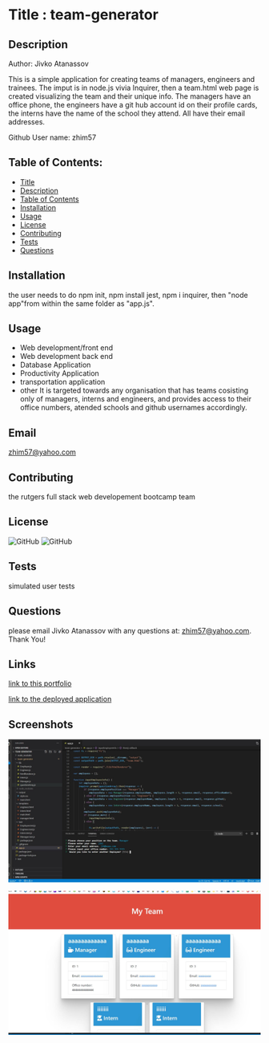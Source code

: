 
    
# Title : team-generator

## Description
Author: Jivko Atanassov

This is a simple application for creating teams of managers, engineers and trainees. The imput is in node.js vivia Inquirer, then a team.html web page is created visualizing the team and their unique info. The managers have an office phone, the engineers have a git hub account id on their profile cards, the interns have the name of the school they attend. All have their email addresses.

Github User name: zhim57

## Table of Contents:
- [Title](#title)
- [Description](#description)
- [Table of Contents](#table-of-contents)
- [Installation](#installation)
- [Usage](#usage)
- [License](#licence)
- [Contributing](#contributing)
- [Tests](#tests)
- [Questions](#questions)

## Installation
the user needs to do npm init, npm install jest, npm i inquirer, then "node app"from within the same folder as "app.js".
## Usage
- Web development/front end
- Web development back end
- Database Application
- Productivity Application
- transportation application
- other
It is targeted towards any organisation that has teams cosisting only of managers, interns and engineers, and provides access to their office numbers, atended schools and github usernames accordingly.
## Email
zhim57@yahoo.com
## Contributing
the rutgers full stack web developement bootcamp team
## License
![GitHub](https://img.shields.io/github/license/zhim57/team-generator)
![GitHub](https://img.shields.io/github/license/zhim57/team-generator)

## Tests
simulated user tests

## Questions
please email Jivko Atanassov with any questions at: zhim57@yahoo.com. Thank You!

## Links

[link to this portfolio](https://github.com/zhim57/team-generator)

[link to the deployed application](https://github.com/zhim57/team-generator)
  

## Screenshots

![screenshot no.1 of the working application](./image1.JPG)

![screenshot no.2 of the working application](./image2.JPG)


  
